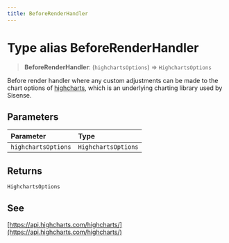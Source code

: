 ```yaml
---
title: BeforeRenderHandler
---
```


# Type alias BeforeRenderHandler

> **BeforeRenderHandler**: (`highchartsOptions`) => `HighchartsOptions`

Before render handler where any custom adjustments can be made to the chart options
of [highcharts](https://api.highcharts.com/highcharts/),
which is an underlying charting library used by Sisense.

## Parameters

| Parameter | Type |
| :------ | :------ |
| `highchartsOptions` | `HighchartsOptions` |

## Returns

`HighchartsOptions`

## See

[https://api.highcharts.com/highcharts/](https://api.highcharts.com/highcharts/)
